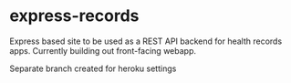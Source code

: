 # express-records
Express based site to be used as a REST API backend for health records apps. Currently building out front-facing webapp.

Separate branch created for heroku settings
